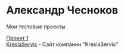# Александр Чесноков
Мои тестовые проекты

[Проект 1](https://aleksandrche.github.io/project_01/ 'Мой первый проект')</br>
[KreslaServis](https://aleksandrche.github.io/kreslaservis/ 'Сайт компании "KreslaServis"') - Сайт компании "KreslaServis"
